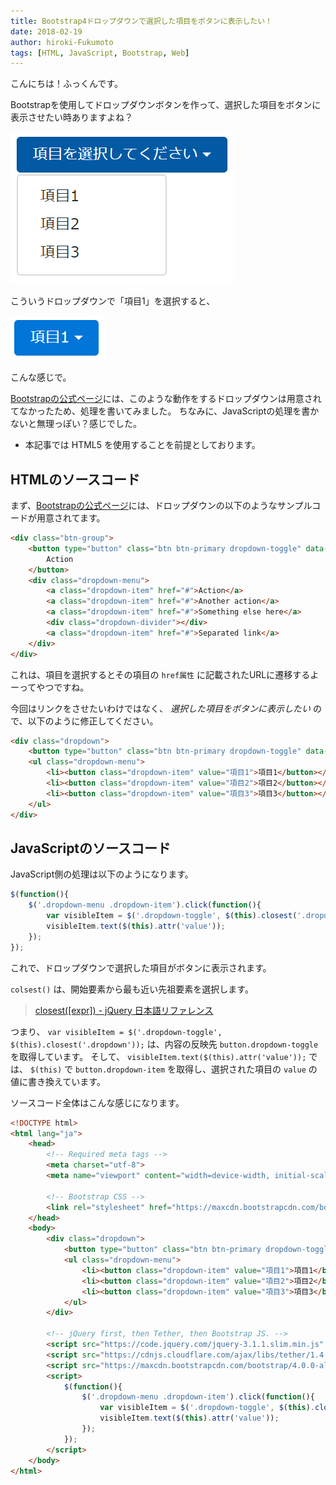 ```yaml
---
title: Bootstrap4ドロップダウンで選択した項目をボタンに表示したい！
date: 2018-02-19
author: hiroki-Fukumoto
tags: [HTML, JavaScript, Bootstrap, Web]
---
```


こんにちは！ふっくんです。

Bootstrapを使用してドロップダウンボタンを作って、選択した項目をボタンに表示させたい時ありますよね？

![](images/bootstrap-4-dropdown-list-1.png)

こういうドロップダウンで「項目1」を選択すると、

![](images/bootstrap-4-dropdown-list-2.png)

こんな感じで。

[Bootstrapの公式ページ](https://v4-alpha.getbootstrap.com/components/dropdowns/)には、このような動作をするドロップダウンは用意されてなかったため、処理を書いてみました。
ちなみに、JavaScriptの処理を書かないと無理っぽい？感じでした。

* 本記事では HTML5 を使用することを前提としております。

## HTMLのソースコード

まず、[Bootstrapの公式ページ](https://v4-alpha.getbootstrap.com/components/dropdowns/)には、ドロップダウンの以下のようなサンプルコードが用意されてます。

```html
<div class="btn-group">
    <button type="button" class="btn btn-primary dropdown-toggle" data-toggle="dropdown" aria-haspopup="true" aria-expanded="false">
        Action
    </button>
    <div class="dropdown-menu">
        <a class="dropdown-item" href="#">Action</a>
        <a class="dropdown-item" href="#">Another action</a>
        <a class="dropdown-item" href="#">Something else here</a>
        <div class="dropdown-divider"></div>
        <a class="dropdown-item" href="#">Separated link</a>
    </div>
</div>
```

これは、項目を選択するとその項目の `href属性` に記載されたURLに遷移するよーってやつですね。

今回はリンクをさせたいわけではなく、 *選択した項目をボタンに表示したい* ので、以下のように修正してください。

```html
<div class="dropdown">
    <button type="button" class="btn btn-primary dropdown-toggle" data-toggle="dropdown" aria-haspopup="true" aria-expanded="false">項目を選択してください</button>
    <ul class="dropdown-menu">
        <li><button class="dropdown-item" value="項目1">項目1</button></li>
        <li><button class="dropdown-item" value="項目2">項目2</button></li>
        <li><button class="dropdown-item" value="項目3">項目3</button></li>
    </ul>
</div>
```

## JavaScriptのソースコード

JavaScript側の処理は以下のようになります。

```javascript
$(function(){
    $('.dropdown-menu .dropdown-item').click(function(){
        var visibleItem = $('.dropdown-toggle', $(this).closest('.dropdown'));
        visibleItem.text($(this).attr('value'));
    });
});
```

これで、ドロップダウンで選択した項目がボタンに表示されます。

`colsest()` は、開始要素から最も近い先祖要素を選択します。
>[closest(\[expr\]) - jQuery 日本語リファレンス](http://semooh.jp/jquery/api/traversing/closest/%5Bexpr%5D/)

つまり、 `var visibleItem = $('.dropdown-toggle', $(this).closest('.dropdown'));` は、内容の反映先 `button.dropdown-toggle` を取得しています。
そして、 `visibleItem.text($(this).attr('value'));` では、 `$(this)` で `button.dropdown-item` を取得し、選択された項目の `value` の値に書き換えています。

ソースコード全体はこんな感じになります。

```html
<!DOCTYPE html>
<html lang="ja">
    <head>
        <!-- Required meta tags -->
        <meta charset="utf-8">
        <meta name="viewport" content="width=device-width, initial-scale=1, shrink-to-fit=no">

        <!-- Bootstrap CSS -->
        <link rel="stylesheet" href="https://maxcdn.bootstrapcdn.com/bootstrap/4.0.0-alpha.6/css/bootstrap.min.css" integrity="sha384-rwoIResjU2yc3z8GV/NPeZWAv56rSmLldC3R/AZzGRnGxQQKnKkoFVhFQhNUwEyJ" crossorigin="anonymous">
    </head>
    <body>
        <div class="dropdown">
            <button type="button" class="btn btn-primary dropdown-toggle" data-toggle="dropdown" aria-haspopup="true" aria-expanded="false">項目を選択してください</button>
            <ul class="dropdown-menu">
                <li><button class="dropdown-item" value="項目1">項目1</button></li>
                <li><button class="dropdown-item" value="項目2">項目2</button></li>
                <li><button class="dropdown-item" value="項目3">項目3</button></li>
            </ul>
        </div>

        <!-- jQuery first, then Tether, then Bootstrap JS. -->
        <script src="https://code.jquery.com/jquery-3.1.1.slim.min.js" integrity="sha384-A7FZj7v+d/sdmMqp/nOQwliLvUsJfDHW+k9Omg/a/EheAdgtzNs3hpfag6Ed950n" crossorigin="anonymous"></script>
        <script src="https://cdnjs.cloudflare.com/ajax/libs/tether/1.4.0/js/tether.min.js" integrity="sha384-DztdAPBWPRXSA/3eYEEUWrWCy7G5KFbe8fFjk5JAIxUYHKkDx6Qin1DkWx51bBrb" crossorigin="anonymous"></script>
        <script src="https://maxcdn.bootstrapcdn.com/bootstrap/4.0.0-alpha.6/js/bootstrap.min.js" integrity="sha384-vBWWzlZJ8ea9aCX4pEW3rVHjgjt7zpkNpZk+02D9phzyeVkE+jo0ieGizqPLForn" crossorigin="anonymous"></script>
        <script>
            $(function(){
                $('.dropdown-menu .dropdown-item').click(function(){
                    var visibleItem = $('.dropdown-toggle', $(this).closest('.dropdown'));
                    visibleItem.text($(this).attr('value'));
                });
            });
        </script>
    </body>
</html>
```
